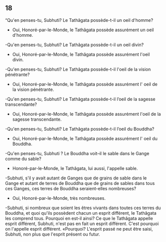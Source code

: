 ## 18
“Qu'en penses-tu, Subhuti? Le Tathâgata possède-t-il un oeil d'homme?

- Oui, Honoré-par-le-Monde, le Tathâgata possède assurément un oeil d'homme.

-Qu'en penses-tu, Subhuti? Le Tathâgata possède-t-il un oeil divin?

- Oui, Honoré-par-le-Monde, le Tathâgata possède assurément l'oeil divin.

-Qu'en penses-tu, Subhuti? Le Tathâgata possède-t-il l'oeil de la vision pénétrante?                   

- Oui, Honoré-par-le-Monde, le Tathâgata possède assurément l' oeil de la vision pénétrante.

-Qu'en penses-tu, Subhuti? Le Tathâgata possède-t-il l’oeil de la sagesse transcendante?

- Oui, Honoré-par-le-Monde, le Tathâgata possède assurément l'oeil de la sagesse transcendante.

-Qu'en penses-tu, Subhuti? Le Tathâgata possède-t-il l’oeil du Bouddha?

- Oui, Honoré-par-le-Monde, le Tathâgata possède assurément l' oeil du Bouddha.

-Qu'en penses-tu, Subhuti ? Le Bouddha voit–il le sable dans le Gange comme du sable?

- Honoré-par-le-Monde, le Tathâgata, lui aussi, l'appelle sable.

-Subhuti, s'il y avait autant de Ganges que de grains de sable dans le Gange et autant de terres de Bouddha que de grains de sables dans tous ces Ganges, ces terres de Bouddha seraient-elles nombreuses?

- Oui, Honoré-par-le-Monde, très nombreuses.

-Subhuti, si nombreux que soient les êtres vivants dans toutes ces terres du Bouddha, et quoi qu'ils possèdent chacun un esprit différent, le Tathâgata les comprend tous. Pourquoi en est-il ainsi? Ce que le Tathâgata appelle esprit différent, Subhuti, n'est pas en fait un esprit différent. C'est pourquoi on l'appelle esprit différent. «Pourquoi? L'esprit passé ne peut être saisi, Subhuti, non plus que l'esprit présent ou futur.